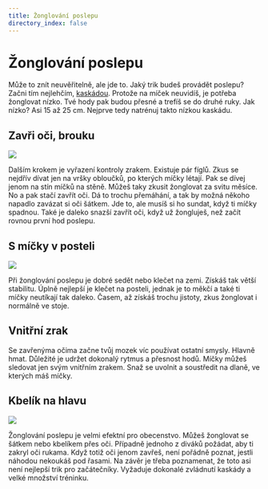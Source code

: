 ```yaml
---
title: Žonglování poslepu
directory_index: false
---
```


# Žonglování poslepu

Může to znít neuvěřitelně, ale jde to. Jaký trik budeš provádět poslepu? Začni tím nejlehčím, [kaskádou](/micky/3/kaskada.html "Kaskáda se třemi míčky."). Protože na míček neuvidíš, je potřeba žonglovat nízko. Tvé hody pak budou přesné a trefíš se do druhé ruky. Jak nízko? Asi 15 až 25 cm. Nejprve tedy natrénuj takto nízkou kaskádu.

## Zavři oči, brouku

![](/img/p/poslepuc.png)

Dalším krokem je vyřazení kontroly zrakem. Existuje pár fíglů. Zkus se nejdřív dívat jen na vršky obloučků, po kterých míčky létají. Pak se dívej jenom na stín míčků na stěně. Můžeš taky zkusit žonglovat za svitu měsíce. No a pak stačí zavřít oči. Dá to trochu přemáhání, a tak by možná někoho napadlo zavázat si oči šátkem. Jde to, ale musíš si ho sundat, když ti míčky spadnou. Také je daleko snazší zavřít oči, když už žongluješ, než začít rovnou první hod poslepu.

## S míčky v posteli

![](/img/p/poslepub.png)

Při žonglování poslepu je dobré sedět nebo klečet na zemi. Získáš tak větší stabilitu. Úplně nejlepší je klečet na posteli, jednak je to měkčí a také ti míčky neutíkají tak daleko. Časem, až získáš trochu jistoty, zkus žonglovat i normálně ve stoje.

## Vnitřní zrak

Se zavřenýma očima začne tvůj mozek víc používat ostatní smysly. Hlavně hmat. Důležité je udržet dokonalý rytmus a přesnost hodů. Míčky můžeš sledovat jen svým vnitřním zrakem. Snaž se uvolnit a soustředit na dlaně, ve kterých máš míčky.

## Kbelík na hlavu

![](/img/p/poslepua.png)

Žonglování poslepu je velmi efektní pro obecenstvo. Můžeš žonglovat se šátkem nebo kbelíkem přes oči. Případně jednoho z diváků požádat, aby ti zakryl oči rukama. Když totiž oči jenom zavřeš, není pořádně poznat, jestli náhodou nekoukáš pod řasami. Na závěr je třeba poznamenat, že toto asi není nejlepší trik pro začátečníky. Vyžaduje dokonalé zvládnutí kaskády a velké množství tréninku.